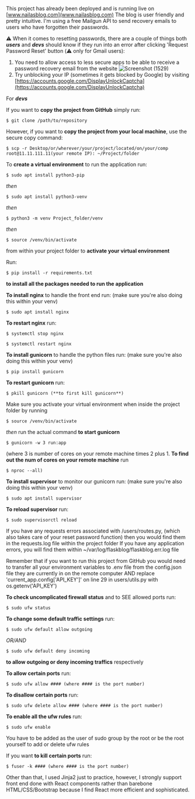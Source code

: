 This project has already been deployed and is running live on [www.nailasblog.com](www.nailasblog.com)
The blog is user friendly and pretty intuitive. I'm using a free Mailgun API to send recovery emails to users 
who have forgotten their passwords. 

⚠️ When it comes to resetting passwords, there are a couple of things both 
***users*** and ***devs*** should know if they run into an error after clicking 'Request Password Reset' button 
(⚠️ only for Gmail users):
1. You need to allow access to less secure apps to be able to receive a password recovery email from the website
![Screenshot (1529)](https://user-images.githubusercontent.com/42359973/102000584-e47c5500-3cb6-11eb-811f-ed5b21e9f404.png)
2. Try unblocking your IP (sometimes it gets blocked by Google) by visiting [https://accounts.google.com/DisplayUnlockCaptcha](https://accounts.google.com/DisplayUnlockCaptcha)

For ***devs***

If you want to **copy the project from GitHub** simply run:
```
$ git clone /path/to/repository
```

However, if you want to **copy the project from your local machine**, use the secure copy command:
```
$ scp -r Desktop/or/wherever/your/project/located/on/your/comp root@11.11.111.11(your remote IP): ~/Project/folder
```
To **create a virtual environment** to run the application run:
```
$ sudo apt install python3-pip
```
*then*
```
$ sudo apt install python3-venv
```
*then*
```
$ python3 -m venv Project_folder/venv
```
*then*
```
$ source /venv/bin/activate
```
from within your project folder to **activate your virtual environment**

Run:
```
$ pip install -r requirements.txt
```
**to install all the packages needed to run the application**

**To install nginx** to handle the front end run: (make sure you're also doing this within your venv)
```
$ sudo apt install nginx
```
**To restart nginx** run:
```
$ systemctl stop nginx
```
```
$ systemctl restart nginx
```
**To install gunicorn** to handle the python files run: (make sure you're also doing this within your venv)
```
$ pip install gunicorn
```

**To restart gunicorn** run:
```
$ pkill gunicorn (**to first kill gunicorn**)
```
Make sure you activate your virtual environment when inside the project folder by running
```
$ source /venv/bin/activate
```
*then* run the actual command **to start gunicorn**
```
$ gunicorn -w 3 run:app 
```
(where 3 is number of cores on your remote machine times 2 plus 1. 
**To find out the num of cores on your remote machine** run 
```
$ nproc --all)
```
**To install supervisor** to monitor our gunicorn run: (make sure you're also doing this within your venv)
```
$ sudo apt install supervisor
```
**To reload supervisor** run:
```
$ sudo supervisorctl reload
```
If you have any requests errors associated with /users/routes.py, (which also takes care of your reset password function)
then you would find them in the requests.log file within the project folder
If you have any application errors, you will find them within ~/var/log/flaskblog/flaskblog.err.log file

Remember that if you want to run this project from GitHub you would need to transfer all your environment variables
to .env file from the config.json file they are currently in on the remote computer AND 
replace 'current_app.config['API_KEY']' on line 29 in users/utils.py with os.getenv('API_KEY')

**To check uncomplicated firewall status** and to SEE allowed ports run:
```
$ sudo ufw status
```
**To change some default traffic settings** run:
```
$ sudo ufw default allow outgoing 
```
*OR/AND*
```
$ sudo ufw default deny incoming 
```
**to allow outgoing or deny incoming traffics** respectively

**To allow certain ports** run:
```
$ sudo ufw allow #### (where #### is the port number)
```
**To disallow certain ports** run:
```
$ sudo ufw delete allow #### (where #### is the port number)
```
**To enable all the ufw rules** run:
```
$ sudo ufw enable
```
You have to be added as the user of sudo group by the root or be the root yourself to add or delete ufw rules

If you want **to kill certain ports** run:
```
$ fuser -k #### (where #### is the port number)
```
Other than that, I used Jinja2 just to practice, however, I strongly support front end done with React components rather 
than  barebone HTML/CSS/Bootstrap because I find React more efficient and sophisticated. 

